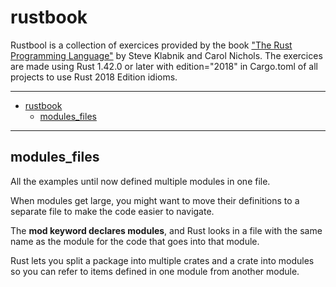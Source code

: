 # rustbook
Rustbool is a collection of exercices provided by the book ["The Rust Programming Language"](https://doc.rust-lang.org/book/title-page.html) by Steve Klabnik and Carol Nichols.
The exercices are made using Rust 1.42.0 or later with edition="2018" in Cargo.toml of all projects to use Rust 2018 Edition idioms. 

----
- [rustbook](#rustbook)
  - [modules_files](#modules_files)

----

## modules_files

All the examples until now  defined multiple modules in one file. 

When modules get large, you might want to move their definitions to a separate file to make the code easier to navigate.

The **mod keyword declares modules**, and Rust looks in a file with the same name as the module for the code that goes into that module.

Rust lets you split a package into multiple crates and a crate into modules so you can refer to items defined in one module from another module. 






